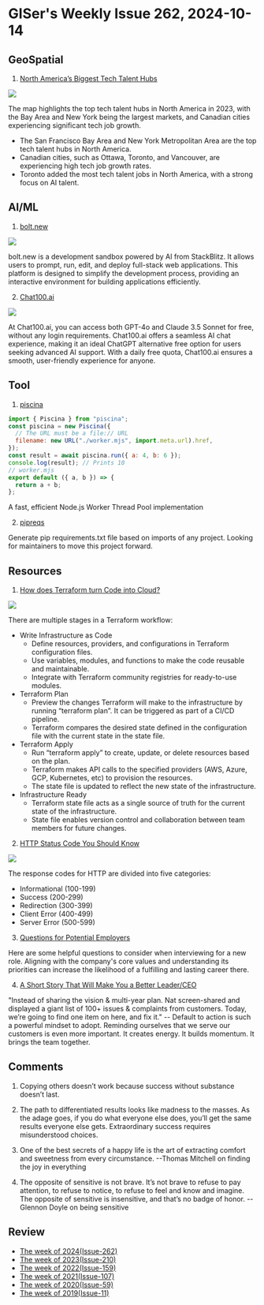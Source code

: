 # GISer's Weekly Issue 262, 2024-10-14

## GeoSpatial

1. [North America’s Biggest Tech Talent Hubs](https://www.visualcapitalist.com/mapped-north-americas-biggest-tech-talent-hubs/)

![](https://www.visualcapitalist.com/wp-content/uploads/2024/10/Top-Tech-Talent-Hubs-in-North-America_website_Oct11.jpg)

The map highlights the top tech talent hubs in North America in 2023, with the Bay Area and New York being the largest markets, and Canadian cities experiencing significant tech job growth.

- The San Francisco Bay Area and New York Metropolitan Area are the top tech talent hubs in North America.
- Canadian cities, such as Ottawa, Toronto, and Vancouver, are experiencing high tech job growth rates.
- Toronto added the most tech talent jobs in North America, with a strong focus on AI talent.

## AI/ML

1. [bolt.new](https://bolt.new/)

![](https://cdn.beekka.com/blogimg/asset/202410/bg2024101516.webp)

bolt.new is a development sandbox powered by AI from StackBlitz. It allows users to prompt, run, edit, and deploy full-stack web applications. This platform is designed to simplify the development process, providing an interactive environment for building applications efficiently.

2. [Chat100.ai](https://chat100.ai/)

![](https://aitopreviews.com/wp-content/uploads/2024/10/chat100ai.webp)

At Chat100.ai, you can access both GPT-4o and Claude 3.5 Sonnet for free, without any login requirements. Chat100.ai offers a seamless AI chat experience, making it an ideal ChatGPT alternative free option for users seeking advanced AI support. With a daily free quota, Chat100.ai ensures a smooth, user-friendly experience for anyone.

## Tool

1. [piscina](https://github.com/piscinajs/piscina)

```js
import { Piscina } from "piscina";
const piscina = new Piscina({
  // The URL must be a file:// URL
  filename: new URL("./worker.mjs", import.meta.url).href,
});
const result = await piscina.run({ a: 4, b: 6 });
console.log(result); // Prints 10
// worker.mjs
export default ({ a, b }) => {
  return a + b;
};
```

A fast, efficient Node.js Worker Thread Pool implementation

2. [pipreqs](https://github.com/bndr/pipreqs)

Generate pip requirements.txt file based on imports of any project. Looking for maintainers to move this project forward.

## Resources

1. [How does Terraform turn Code into Cloud?](https://blog.bytebytego.com/i/150104440/how-does-terraform-turn-code-into-cloud)

![](https://substackcdn.com/image/fetch/w_1272,c_limit,f_webp,q_auto:good,fl_lossy/https%3A%2F%2Fsubstack-post-media.s3.amazonaws.com%2Fpublic%2Fimages%2F0365c8a7-9e4d-4b44-9e3c-7243ef0708f5_1280x1652.gif)

There are multiple stages in a Terraform workflow:

- Write Infrastructure as Code
  - Define resources, providers, and configurations in Terraform configuration files.
  - Use variables, modules, and functions to make the code reusable and maintainable.
  - Integrate with Terraform community registries for ready-to-use modules.
- Terraform Plan
  - Preview the changes Terraform will make to the infrastructure by running “terraform plan”. It can be triggered as part of a CI/CD pipeline.
  - Terraform compares the desired state defined in the configuration file with the current state in the state file.
- Terraform Apply
  - Run “terraform apply” to create, update, or delete resources based on the plan.
  - Terraform makes API calls to the specified providers (AWS, Azure, GCP, Kubernetes, etc) to provision the resources.
  - The state file is updated to reflect the new state of the infrastructure.
- Infrastructure Ready
  - Terraform state file acts as a single source of truth for the current state of the infrastructure.
  - State file enables version control and collaboration between team members for future changes.

2. [HTTP Status Code You Should Know](https://blog.bytebytego.com/i/150104440/http-status-code-you-should-know)

![](https://substackcdn.com/image/fetch/w_1272,c_limit,f_webp,q_auto:good,fl_progressive:steep/https%3A%2F%2Fsubstack-post-media.s3.amazonaws.com%2Fpublic%2Fimages%2F37f0612c-440c-4d53-8c92-c77c8da9ff9c_1206x1166.jpeg)

The response codes for HTTP are divided into five categories:

- Informational (100-199)
- Success (200-299)
- Redirection (300-399)
- Client Error (400-499)
- Server Error (500-599)

3. [Questions for Potential Employers](https://github.com/tBaxter/questions-for-employers)

Here are some helpful questions to consider when interviewing for a new role. Aligning with the company's core values and understanding its priorities can increase the likelihood of a fulfilling and lasting career there.

4. [A Short Story That Will Make You a Better Leader/CEO](https://x.com/ShaanVP/status/1840082514842661347)

"Instead of sharing the vision & multi-year plan. Nat screen-shared and displayed a giant list of 100+ issues & complaints from customers. Today, we’re going to find one item on here, and fix it." -- Default to action is such a powerful mindset to adopt. Reminding ourselves that we serve our customers is even more important. It creates energy. It builds momentum. It brings the team together.

## Comments

1. Copying others doesn’t work because success without substance doesn’t last.

2. The path to differentiated results looks like madness to the masses. As the adage goes, if you do what everyone else does, you’ll get the same results everyone else gets. Extraordinary success requires misunderstood choices.

3. One of the best secrets of a happy life is the art of extracting comfort and sweetness from every circumstance. --Thomas Mitchell on finding the joy in everything

4. The opposite of sensitive is not brave. It’s not brave to refuse to pay attention, to refuse to notice, to refuse to feel and know and imagine. The opposite of sensitive is insensitive, and that’s no badge of honor. --Glennon Doyle on being sensitive

## Review

- [The week of 2024(Issue-262)](../2024/issue-262.md)
- [The week of 2023(Issue-210)](../2023/issue-210.md)
- [The week of 2022(Issue-159)](../2022/issue-159.md)
- [The week of 2021(Issue-107)](../2021/issue-107.md)
- [The week of 2020(Issue-59)](../2020/issue-59.md)
- [The week of 2019(Issue-11)](../2019/issue-11.md)

